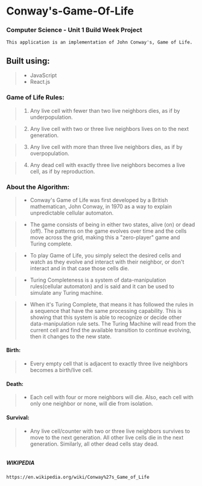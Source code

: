 # Conway's-Game-Of-Life 

### Computer Science - Unit 1 Build Week Project 
```
This application is an implementation of John Conway's, Game of Life.
```
## Built using: 
> - JavaScript
> - React.js

### Game of Life Rules: 

> 1. Any live cell with fewer than two live neighbors dies, as if by underpopulation.

> 2. Any live cell with two or three live neighbors lives on to the next generation.

> 3. Any live cell with more than three live neighbors dies, as if by overpopulation.

> 4. Any dead cell with exactly three live neighbors becomes a live cell, as if by reproduction.

### About the Algorithm: 

> - Conway's Game of Life was first developed by a British mathematican, John Conway, in 1970 as a way to explain unpredictable cellular automaton. 

> - The game consists of being in either two states, alive (on) or dead (off). The patterns on the game evolves over time and the cells move across the grid, making this a "zero-player" game and Turing complete.

> - To play Game of Life, you simply select the desired cells and watch as they evolve and interact with their neighbor, or don't interact and in that case those cells die.

> - Turing Completeness is a system of data-manipulation rules(cellular automaton) and is said and it can be used to simulate any Turing machine.

> - When it's Turing Complete, that means it has followed the rules in a sequence that have the same processing capability. This is showing that this system is able to recognize or decide other data-manipulation rule sets. The Turing Machine will read from the current cell and find the available transition to continue evolving, then it changes to the new state.

#### Birth: 
> - Every empty cell that is adjacent to exactly three live neighbors becomes a birth/live cell.

#### Death: 
> - Each cell with four or more neighbors will die. Also, each cell with only one neighbor or none, will die from isolation.

#### Survival: 
> - Any live cell/counter with two or three live neighbors survives to move to the next generation. All other live cells die in the next generation. Similarly, all other dead cells stay dead.
```
```
##### WIKIPEDIA
```
https://en.wikipedia.org/wiki/Conway%27s_Game_of_Life
```